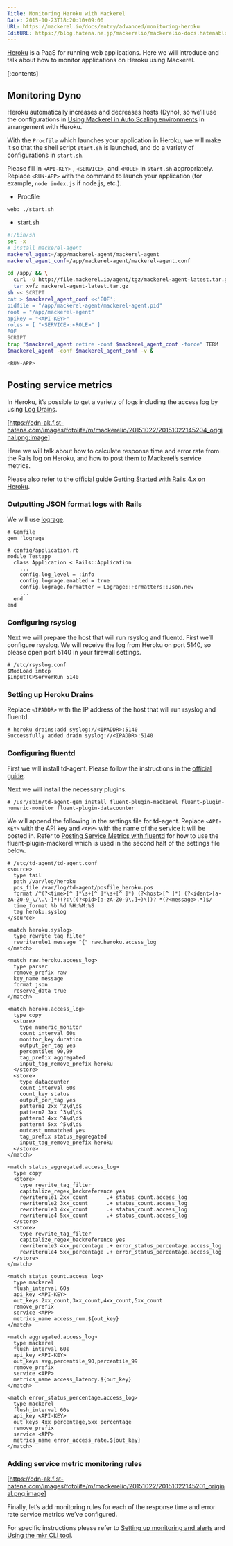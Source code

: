 ```yaml
---
Title: Monitoring Heroku with Mackerel
Date: 2015-10-23T18:20:10+09:00
URL: https://mackerel.io/docs/entry/advanced/monitoring-heroku
EditURL: https://blog.hatena.ne.jp/mackerelio/mackerelio-docs.hatenablog.mackerel.io/atom/entry/6653458415125592212
---
```


[Heroku](https://www.heroku.com/) is a PaaS for running web applications.
Here we will introduce and talk about how to monitor applications on Heroku using Mackerel.

[:contents]

## Monitoring Dyno

Heroku automatically increases and decreases hosts (Dyno), so we’ll use the configurations in [Using Mackerel in Auto Scaling environments](https://mackerel.io/docs/entry/howto/auto-scaling) in arrangement with Heroku.

With the `Procfile` which launches your application in Heroku, we will make it so that the shell script `start.sh` is launched, and do a variety of configurations in `start.sh`.

Please fill in `<API-KEY>` , `<SERVICE>`, and `<ROLE>` in `start.sh` appropriately.
Replace `<RUN-APP>` with the command to launch your application (for example, `node index.js` if node.js, etc.).

- Procfile
```
web: ./start.sh
```
- start.sh
```sh
#!/bin/sh
set -x
# install mackerel-agent
mackerel_agent=/app/mackerel-agent/mackerel-agent
mackerel_agent_conf=/app/mackerel-agent/mackerel-agent.conf

cd /app/ && \
  curl -O http://file.mackerel.io/agent/tgz/mackerel-agent-latest.tar.gz && \
  tar xvfz mackerel-agent-latest.tar.gz
sh << SCRIPT
cat > $mackerel_agent_conf <<'EOF';
pidfile = "/app/mackerel-agent/mackerel-agent.pid"
root = "/app/mackerel-agent"
apikey = "<API-KEY>"
roles = [ "<SERVICE>:<ROLE>" ]
EOF
SCRIPT
trap "$mackerel_agent retire -conf $mackerel_agent_conf -force" TERM
$mackerel_agent -conf $mackerel_agent_conf -v &

<RUN-APP>
```

## Posting service metrics

In Heroku, it’s possible to get a variety of logs including the access log by using [Log Drains](https://devcenter.heroku.com/articles/log-drains).

[https://cdn-ak.f.st-hatena.com/images/fotolife/m/mackerelio/20151022/20151022145204_original.png:image]

Here we will talk about how to calculate response time and error rate from the Rails log on Heroku, and how to post them to Mackerel’s service metrics.

Please also refer to the official guide [Getting Started with Rails 4.x on Heroku](https://devcenter.heroku.com/articles/getting-started-with-rails4).

### Outputting JSON format logs with Rails

We will use [lograge](https://github.com/roidrage/lograge).

```
# Gemfile
gem 'lograge'
```

```
# config/application.rb
module Testapp
  class Application < Rails::Application
    ...
    config.log_level = :info
    config.lograge.enabled = true
    config.lograge.formatter = Lograge::Formatters::Json.new
    ...
  end
end
```

### Configuring rsyslog

Next we will prepare the host that will run rsyslog and fluentd. First we’ll configure rsyslog. We will receive the log from Heroku on port 5140, so please open port 5140 in your firewall settings.

```
# /etc/rsyslog.conf
$ModLoad imtcp
$InputTCPServerRun 5140
```

### Setting up Heroku Drains

Replace `<IPADDR>` with the IP address of the host that will run rsyslog and fluentd.

```
# heroku drains:add syslog://<IPADDR>:5140
Successfully added drain syslog://<IPADDR>:5140
```

### Configuring fluentd

First we will install td-agent. Please follow the instructions in the [official guide](http://docs.fluentd.org/v0.12/categories/installation).

Next we will install the necessary plugins.
```
# /usr/sbin/td-agent-gem install fluent-plugin-mackerel fluent-plugin-numeric-monitor fluent-plugin-datacounter
```

We will append the following in the settings file for td-agent. Replace `<API-KEY>` with the API key and `<APP>` with the name of the service it will be posted in.
Refer to [Posting Service Metrics with fluentd](https://mackerel.io/docs/entry/advanced/fluentd) for how to use the fluent-plugin-mackerel which is used in the second half of the settings file below.

```
# /etc/td-agent/td-agent.conf
<source>
  type tail
  path /var/log/heroku
  pos_file /var/log/td-agent/posfile_heroku.pos
  format /^(?<time>[^ ]*\s+[^ ]*\s+[^ ]*) (?<host>[^ ]*) (?<ident>[a-zA-Z0-9_\/\.\-]*)(?:\[(?<pid>[a-zA-Z0-9\.]+)\])? *(?<message>.*)$/
  time_format %b %d %H:%M:%S
  tag heroku.syslog
</source>

<match heroku.syslog>
  type rewrite_tag_filter
  rewriterule1 message ^{" raw.heroku.access_log
</match>

<match raw.heroku.access_log>
  type parser
  remove_prefix raw
  key_name message
  format json
  reserve_data true
</match>

<match heroku.access_log>
  type copy
  <store>
    type numeric_monitor
    count_interval 60s
    monitor_key duration
    output_per_tag yes
    percentiles 90,99
    tag_prefix aggregated
    input_tag_remove_prefix heroku
  </store>
  <store>
    type datacounter
    count_interval 60s
    count_key status
    output_per_tag yes
    pattern1 2xx ^2\d\d$
    pattern2 3xx ^3\d\d$
    pattern3 4xx ^4\d\d$
    pattern4 5xx ^5\d\d$
    outcast_unmatched yes
    tag_prefix status_aggregated
    input_tag_remove_prefix heroku
  </store>
</match>

<match status_aggregated.access_log>
  type copy
  <store>
    type rewrite_tag_filter
    capitalize_regex_backreference yes
    rewriterule1 2xx_count      .+ status_count.access_log
    rewriterule2 3xx_count      .+ status_count.access_log
    rewriterule3 4xx_count      .+ status_count.access_log
    rewriterule4 5xx_count      .+ status_count.access_log
  </store>
  <store>
    type rewrite_tag_filter
    capitalize_regex_backreference yes
    rewriterule3 4xx_percentage .+ error_status_percentage.access_log
    rewriterule4 5xx_percentage .+ error_status_percentage.access_log
  </store>
</match>

<match status_count.access_log>
  type mackerel
  flush_interval 60s
  api_key <API-KEY>
  out_keys 2xx_count,3xx_count,4xx_count,5xx_count
  remove_prefix
  service <APP>
  metrics_name access_num.${out_key}
</match>

<match aggregated.access_log>
  type mackerel
  flush_interval 60s
  api_key <API-KEY>
  out_keys avg,percentile_90,percentile_99
  remove_prefix
  service <APP>
  metrics_name access_latency.${out_key}
</match>

<match error_status_percentage.access_log>
  type mackerel
  flush_interval 60s
  api_key <API-KEY>
  out_keys 4xx_percentage,5xx_percentage
  remove_prefix
  service <APP>
  metrics_name error_access_rate.${out_key}
</match>
```

### Adding service metric monitoring rules

[https://cdn-ak.f.st-hatena.com/images/fotolife/m/mackerelio/20151022/20151022145201_original.png:image]

Finally, let’s add monitoring rules for each of the response time and error rate service metrics we’ve configured.

For specific instructions please refer to [Setting up monitoring and alerts](https://mackerel.io/docs/entry/howto/alerts) and [Using the mkr CLI tool](https://mackerel.io/docs/entry/advanced/cli).
